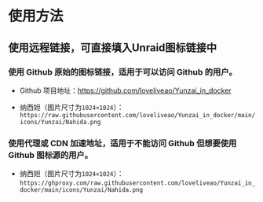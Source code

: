 # 使用方法

## 使用远程链接，可直接填入Unraid图标链接中
### 使用 Github 原始的图标链接，适用于可以访问 Github 的用户。

   - Github 项目地址：https://github.com/loveliveao/Yunzai_in_docker
     
   - 纳西妲（图片尺寸为`1024×1024`）：`https://raw.githubusercontent.com/loveliveao/Yunzai_in_docker/main/icons/Yunzai/Nahida.png`

     
### 使用代理或 CDN 加速地址，适用于不能访问 Github 但想要使用 Github 图标源的用户。

   - 纳西妲（图片尺寸为`1024×1024`）：`https://ghproxy.com/raw.githubusercontent.com/loveliveao/Yunzai_in_docker/main/icons/Yunzai/Nahida.png`
